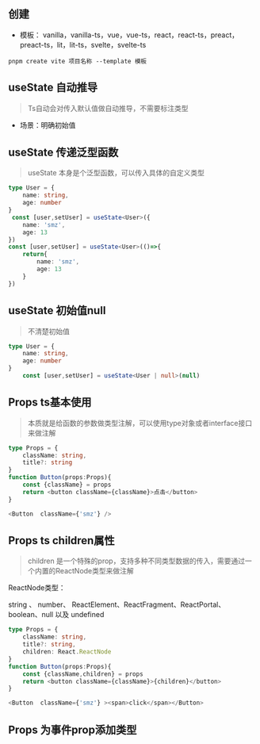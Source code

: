 ## 创建

- 模板： vanilla，vanilla-ts，vue，vue-ts，react，react-ts，preact，preact-ts，lit，lit-ts，svelte，svelte-ts
```npm
pnpm create vite 项目名称 --template 模板
```

## useState 自动推导
>Ts自动会对传入默认值做自动推导，不需要标注类型

- 场景：明确初始值


## useState 传递泛型函数
> useState 本身是个泛型函数，可以传入具体的自定义类型

```ts
type User = {
    name: string,
    age: number
}
 const [user,setUser] = useState<User>({
    name: 'smz',
    age: 13
})
const [user,setUser] = useState<User>(()=>{
    return{
        name: 'smz',
        age: 13
    }
})
```

## useState 初始值null
>不清楚初始值

```ts
type User = {
    name: string,
    age: number
}
    const [user,setUser] = useState<User | null>(null)
```

## Props ts基本使用
>本质就是给函数的参数做类型注解，可以使用type对象或者interface接口来做注解
```ts
type Props = {
    className: string,
    title?: string
}
function Button(props:Props){
    const {className} = props
    return <button className={className}>点击</button>
}

<Button  className={'smz'} />
```

## Props ts children属性
> children 是一个特殊的prop，支持多种不同类型数据的传入，需要通过一个内置的ReactNode类型来做注解

ReactNode类型：

string 、 number、 ReactElement、ReactFragment、ReactPortal、boolean、null 以及 undefined

```ts
type Props = {
    className: string,
    title?: string,
    children: React.ReactNode
}
function Button(props:Props){
    const {className,children} = props
    return <button className={className}>{children}</button>
}

<Button  className={'smz'} ><span>click</span></Button>
```

## Props 为事件prop添加类型
